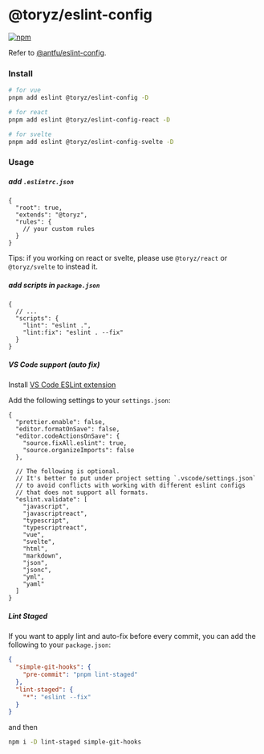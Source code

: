 # @toryz/eslint-config

[![npm](https://img.shields.io/npm/v/@toryz/eslint-config?color=ffb&label=)](https://npmjs.com/package/@toryz/eslint-config)

Refer to [@antfu/eslint-config](https://github.com/antfu/eslint-config).

### Install

```bash
# for vue
pnpm add eslint @toryz/eslint-config -D

# for react
pnpm add eslint @toryz/eslint-config-react -D

# for svelte
pnpm add eslint @toryz/eslint-config-svelte -D
```

### Usage

##### add `.eslintrc.json`
```jsonc
{
  "root": true,
  "extends": "@toryz",
  "rules": {
    // your custom rules
  }
}
```

Tips: if you working on react or svelte, please use `@toryz/react` or `@toryz/svelte` to instead it.

##### add scripts in `package.json`
```jsonc
{
  // ...
  "scripts": {
    "lint": "eslint .",
    "lint:fix": "eslint . --fix"
  }
}
```

##### VS Code support (auto fix)

Install [VS Code ESLint extension](https://marketplace.visualstudio.com/items?itemName=dbaeumer.vscode-eslint)

Add the following settings to your `settings.json`:

```jsonc
{
  "prettier.enable": false,
  "editor.formatOnSave": false,
  "editor.codeActionsOnSave": {
    "source.fixAll.eslint": true,
    "source.organizeImports": false
  },

  // The following is optional.
  // It's better to put under project setting `.vscode/settings.json`
  // to avoid conflicts with working with different eslint configs
  // that does not support all formats.
  "eslint.validate": [
    "javascript",
    "javascriptreact",
    "typescript",
    "typescriptreact",
    "vue",
    "svelte",
    "html",
    "markdown",
    "json",
    "jsonc",
    "yml",
    "yaml"
  ]
}
```

##### Lint Staged

If you want to apply lint and auto-fix before every commit, you can add the following to your `package.json`:

```json
{
  "simple-git-hooks": {
    "pre-commit": "pnpm lint-staged"
  },
  "lint-staged": {
    "*": "eslint --fix"
  }
}
```

and then

```bash
npm i -D lint-staged simple-git-hooks
```
